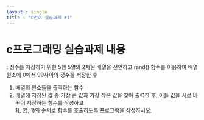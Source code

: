 ```yaml
---
layout : single
title : "C언어 실습과제 #1"
---
```


# c프로그래밍 실습과제 내용   
: 정수를 저장하기 위한 5행 5열의 2차원 배열을 선언하고 rand() 함수를 이용하여 배열 원소에 0에서 99사이의 정수를 저장한 후   
1) 배열의 원소들을 출력하는 함수  
2) 배열에 저장된 값 중 가장 큰 값과 가장 작은 값을 찾아 출력한 후, 이들 값을 서로 바꾸어 저장하는 함수를 작성하고  
1), 2), 1)의 순서로 함수를 호출하도록 프로그램을 작성하시오.   
<script src="https://gist.github.com/Koriny-sm/0e276672116d27e9dd0fd3aa3279cd57.js"></script>
